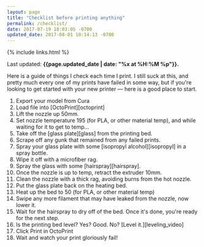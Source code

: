 ```yaml
---
layout: page
title: "Checklist before printing anything"
permalink: /checklist/
date: 2017-07-19 18:03:05 -0700
updated_date: 2017-08-01 10:14:13 -0700
---
```


{% include links.html %}

Last updated: **{{page.updated_date | date: "%x at %H:%M %p"}}.**

Here is a guide of things I check each time I print. I still suck at this, and pretty much every one of my prints have failed in some way, but if you're looking to get started with your new printer &mdash; here is a good place to start.

1. Export your model from Cura
1. Load file into [OctoPrint][octoprint]
1. Lift the nozzle up 50mm.
1. Set nozzle temperature 195 (for PLA, or other material temp), and while waiting for it to get to temp...
1. Take off the [glass plate][glass] from the printing bed.
1. Scrape off any gunk that remained from any failed prints.
1. Spray your glass plate with some [isopropyl alcohol][isopropyl] in a spray bottle.
1. Wipe it off with a microfiber rag.
1. Spray the glass with some [hairspray][hairspray].
1. Once the nozzle is up to temp, retract the extruder 10mm.
1. Clean the nozzle with a thick rag, avoiding burns from the hot nozzle.
1. Put the glass plate back on the heating bed.
1. Heat up the bed to 50 (for PLA, or other material temp)
1. Swipe any more filament that may have leaked from the nozzle, now lower it.
1. Wait for the hairspray to dry off of the bed. Once it's done, you're ready for the next step.
1. Is the printing bed level? Yes? Good. No? [Level it.][leveling_video]
1. Click Print in OctoPrint
1. Wait and watch your print gloriously fail!

